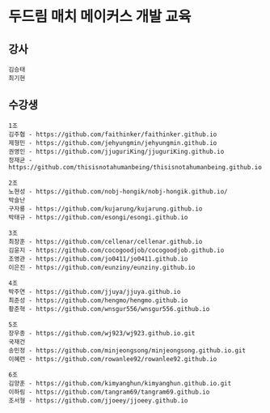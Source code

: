 ﻿# 두드림 매치 메이커스 개발 교육

## 강사

    김승태
    최기현
    
## 수강생

    1조
    김주협 - https://github.com/faithinker/faithinker.github.io
    제형민 - https://github.com/jehyungmin/jehyungmin.github.io
    권영인 - https://github.com/jjuguriKing/jjuguriKing.github.io        
    정재균 - https://github.com/thisisnotahumanbeing/thisisnotahumanbeing.github.io

    2조
    노현성 - https://github.com/nobj-hongik/nobj-hongik.github.io/
    박슬난
    구자룡 - https://github.com/kujarung/kujarung.github.io
    박태규 - https://github.com/esongi/esongi.github.io

    3조
    최장훈 - https://github.com/cellenar/cellenar.github.io
    김윤지 - https://github.com/cocogoodjob/cocogoodjob.github.io
    조영관 - https://github.com/jo0411/jo0411.github.io
    이은진 - https://github.com/eunziny/eunziny.github.io

    4조
    박주연 - https://github.com/jjuya/jjuya.github.io
    최준성 - https://github.com/hengmo/hengmo.github.io
    황준혁 - https://github.com/wnsgur556/wnsgur556.github.io
    
    5조
    장우종 - https://github.com/wj923/wj923.github.io.git
    국재건
    송민정 - https://github.com/minjeongsong/minjeongsong.github.io.git
    이혜련 - https://github.com/rowanlee92/rowanlee92.github.io

    6조
    김양훈 - https://github.com/kimyanghun/kimyanghun.github.io.git
    이하림 - https://github.com/tangram69/tangram69.github.io
    조서형 - https://github.com/jjoeey/jjoeey.github.io
